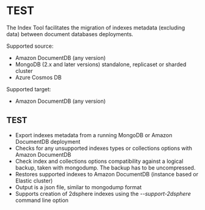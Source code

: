 # TEST

The Index Tool facilitates the migration of indexes metadata (excluding data) between document databases deployments.

Supported source: 
 - Amazon DocumentDB (any version)
 - MongoDB (2.x and later versions) standalone, replicaset or sharded cluster
 - Azure Cosmos DB

Supported target: 
 - Amazon DocumentDB (any version)


## TEST

- Export indexes metadata from a running MongoDB or Amazon DocumentDB deployment
- Checks for any unsupported indexes types or collections options with Amazon DocumentDB
- Check index and collections options compatibility against a logical backup, taken with mongodump. The backup has to be uncompressed.
- Restores supported indexes to Amazon DocumentDB (instance based or Elastic cluster)
- Output is a json file, similar to mongodump format
- Supports creation of 2dsphere indexes using the *--support-2dsphere* command line option